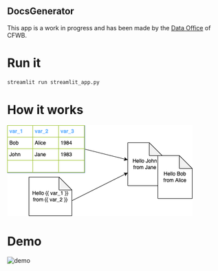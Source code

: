 ## DocsGenerator

This app is a work in progress and has been made by the [Data Office](https://github.com/data-cfwb) of CFWB.

# Run it

```bash
streamlit run streamlit_app.py
```

# How it works

![](https://raw.githubusercontent.com/data-cfwb/docsGenerator/main/schema.drawio.png)

# Demo

![demo](https://imgur.com/RddjA1G)
